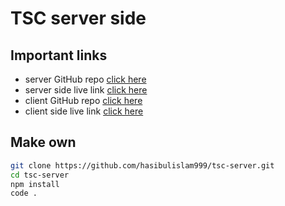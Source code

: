 # TSC server side

## Important links
* server GitHub repo [click here](https://github.com/hasibulislam999/tsc-server)
* server side live link [click here](https://tsc-teacher-student-center.herokuapp.com/)
* client GitHub repo [click here](https://github.com/hasibulislam999/tsc-client)
* client side live link [click here]()

## Make own
```bash
git clone https://github.com/hasibulislam999/tsc-server.git
cd tsc-server
npm install
code .
```